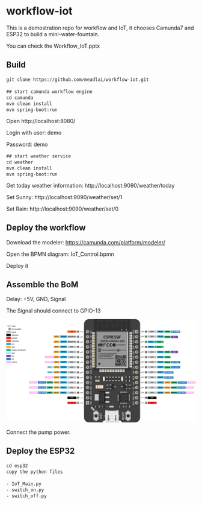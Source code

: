 # workflow-iot

This is a demostration repo for workflow and IoT, it chooses Camunda7 and ESP32 to build a mini-water-fountain.

You can check the Workflow_IoT.pptx

## Build

    git clone https://github.com/meadlai/workflow-iot.git 
    
    ## start camunda workflow engine
    cd camunda
    mvn clean install
    mvn spring-boot:run

Open http://localhost:8080/

Login with user: demo

Password: demo

    ## start weather service
    cd weather
    mvn clean install
    mvn spring-boot:run
    
Get today weather information: http://localhost:9090/weather/today

Set Sunny: http://localhost:9090/weather/set/1

Set Rain: http://localhost:9090/weather/set/0
    
    
## Deploy the workflow

Download the modeler: https://camunda.com/platform/modeler/

Open the BPMN diagram: IoT_Control.bpmn

Deploy it

## Assemble the BoM

Delay: +5V, GND, Signal

The Signal should connect to GPIO-13

![ESP32](/ESP32.png?raw=true "ESP32 GPIO")

Connect the pump power.

## Deploy the ESP32

    cd esp32
    copy the python files
    
    - IoT_Main.py
    - switch_on.py
    - switch_off.py



